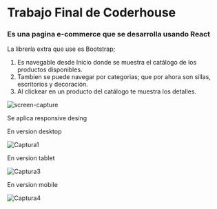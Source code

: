<h1>Trabajo Final de Coderhouse</h1>
<h3>Es una pagina e-commerce que se desarrolla usando React</h3>

La librería extra que use es Bootstrap;

1. Es navegable desde Inicio donde se muestra el catálogo de los productos disponibles.
2. Tambien se puede navegar por categorias; que por ahora son sillas, escritorios y decoración.
3. Al clickear en un producto del catálogo te muestra los detalles.


![screen-capture](https://user-images.githubusercontent.com/55368538/104540069-8916ed00-55fd-11eb-82e9-3f4cdfe4dc30.gif)

Se aplica responsive desing

En version desktop

![Captura1](https://user-images.githubusercontent.com/55368538/104540315-f88cdc80-55fd-11eb-976e-40c2eea9fa96.PNG)


En version tablet

![Captura3](https://user-images.githubusercontent.com/55368538/104540442-3db10e80-55fe-11eb-8667-4372e4131be1.PNG)


En version mobile

![Captura4](https://user-images.githubusercontent.com/55368538/104540470-499cd080-55fe-11eb-8f12-9cba15290d3c.PNG)
